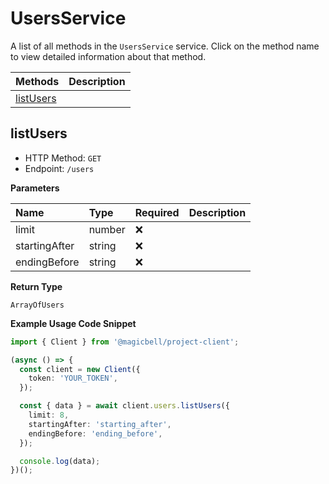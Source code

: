 # UsersService

A list of all methods in the `UsersService` service. Click on the method name to view detailed information about that method.

| Methods                 | Description |
| :---------------------- | :---------- |
| [listUsers](#listusers) |             |

## listUsers

- HTTP Method: `GET`
- Endpoint: `/users`

**Parameters**

| Name          | Type   | Required | Description |
| :------------ | :----- | :------- | :---------- |
| limit         | number | ❌       |             |
| startingAfter | string | ❌       |             |
| endingBefore  | string | ❌       |             |

**Return Type**

`ArrayOfUsers`

**Example Usage Code Snippet**

```typescript
import { Client } from '@magicbell/project-client';

(async () => {
  const client = new Client({
    token: 'YOUR_TOKEN',
  });

  const { data } = await client.users.listUsers({
    limit: 8,
    startingAfter: 'starting_after',
    endingBefore: 'ending_before',
  });

  console.log(data);
})();
```
